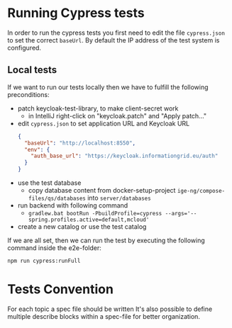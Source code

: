 # Running Cypress tests

In order to run the cypress tests you first need to edit the file `cypress.json`
to set the correct `baseUrl`. By default the IP address of the test system is configured.

## Local tests

If we want to run our tests locally then we have to fulfill the following preconditions:

* patch keycloak-test-library, to make client-secret work
  * in IntelliJ right-click on "keycloak.patch" and "Apply patch..."
* edit `cypress.json` to set application URL and Keycloak URL
  ```json
  {
    "baseUrl": "http://localhost:8550",
    "env": {
      "auth_base_url": "https://keycloak.informationgrid.eu/auth"
    }
  }
  ```
* use the test database
  * copy database content from docker-setup-project `ige-ng/compose-files/qs/databases` into `server/databases`
* run backend with following command
  * ```gradlew.bat bootRun -PbuildProfile=cypress --args='--spring.profiles.active=default,mcloud'```
* create a new catalog or use the test catalog

If we are all set, then we can run the test by executing the following command inside the e2e-folder:

```bash
npm run cypress:runFull
```

# Tests Convention

For each topic a spec file should be written It's also possible to define multiple
describe blocks within a spec-file for better organization.

# 

